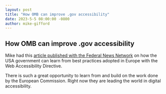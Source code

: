 ```yaml
---
layout: post
title: "How OMB can improve .gov accessibility"
date: 2023-5-5 08:00:00 -0800
author: mike-gifford
---
```

## How OMB can improve .gov accessibility

Mike had this [article published with the Federal News Network](https://federalnewsnetwork.com/commentary/2023/05/how-omb-can-improve-gov-accessibility/) on how the USA government can learn from best practices adopted in Europe with the Web Accessibility Directive. 

There is such a great opportunity to learn from and build on the work done by the European Commission. Right now they are leading the world in digital accessibility. 
